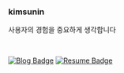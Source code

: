 ### kimsunin

사용자의 경험을 중요하게 생각합니다

<br>

[![Blog Badge](https://img.shields.io/badge/Blog-1d1f21?logo=Next.js&logoColor=white)](https://megadev.me)
[![Resume Badge](https://img.shields.io/badge/Notion-1d1f21?logo=notion&logoColor=white)](https://www.notion.so/suninkim/kimsunin-947b333fef434eef9c0d5c935dfc30d0)
